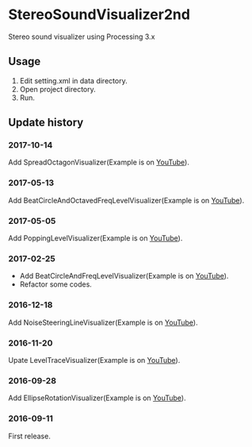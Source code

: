 StereoSoundVisualizer2nd
========================

Stereo sound visualizer using Processing 3.x

Usage
-----

1. Edit setting.xml in data directory.
2. Open project directory.
3. Run.

Update history
--------------

### 2017-10-14

Add SpreadOctagonVisualizer(Example is on [YouTube](https://www.youtube.com/watch?v=hETIP_SY71s)).

### 2017-05-13

Add BeatCircleAndOctavedFreqLevelVisualizer(Example is on [YouTube](https://www.youtube.com/watch?v=8OjJnXsUcvE)).

### 2017-05-05

Add PoppingLevelVisualizer(Example is on [YouTube](https://www.youtube.com/watch?v=BZYvBHitrn0)).

### 2017-02-25

* Add BeatCircleAndFreqLevelVisualizer(Example is on [YouTube](https://www.youtube.com/watch?v=a9wDyeLgfiM)).
* Refactor some codes.

### 2016-12-18

Add NoiseSteeringLineVisualizer(Example is on [YouTube](https://www.youtube.com/watch?v=KAxcNgUBU0A)).

### 2016-11-20

Upate LevelTraceVisualizer(Example is on [YouTube](https://www.youtube.com/watch?v=1Rb0nUqRY0o)).

### 2016-09-28

Add EllipseRotationVisualizer(Example is on [YouTube](https://www.youtube.com/watch?v=36mkyvD_-rA)).

### 2016-09-11

First release.
